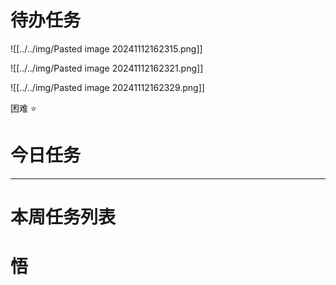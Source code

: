 # 待办任务
![[../../img/Pasted image 20241112162315.png]]

![[../../img/Pasted image 20241112162321.png]]

![[../../img/Pasted image 20241112162329.png]]

困难
⭐

# 今日任务





------
# 本周任务列表



# 悟